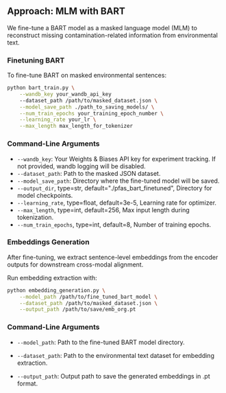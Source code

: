 ## Approach: MLM with BART

We fine-tune a BART model as a masked language model (MLM) to reconstruct missing contamination-related information from environmental text.

### Finetuning BART
To fine-tune BART on masked environmental sentences:

```bash
python bart_train.py \
    --wandb_key your_wandb_api_key
    --dataset_path /path/to/masked_dataset.json \
    --model_save_path ./path_to_saving_models/ \
    --num_train_epochs your_training_epoch_number \
    --learning_rate your_lr \
    --max_length max_length_for_tokenizer
```

### Command-Line Arguments
- `--wandb_key`:  Your Weights & Biases API key for experiment tracking. If not provided, wandb logging will be disabled.
- `--dataset_path`: Path to the masked JSON dataset.
- `--model_save_path`: Directory where the fine-tuned model will be saved.
- `--output_dir`, type=str, default="./pfas_bart_finetuned", Directory for model checkpoints.
- `--learning_rate`, type=float, default=3e-5, Learning rate for optimizer.
- `--max_length`, type=int, default=256, Max input length during tokenization.
- `--num_train_epochs`, type=int, default=8, Number of training epochs.


### Embeddings Generation

After fine-tuning, we extract sentence-level embeddings from the encoder outputs for downstream cross-modal alignment.

Run embedding extraction with:

```bash
python embedding_generation.py \
    --model_path /path/to/fine_tuned_bart_model \
    --dataset_path /path/to/masked_dataset.json \
    --output_path /path/to/save/emb_org.pt
```
### Command-Line Arguments
- `--model_path`: Path to the fine-tuned BART model directory.

- `--dataset_path`: Path to the environmental text dataset for embedding extraction.

- `--output_path`: Output path to save the generated embeddings in .pt format.
